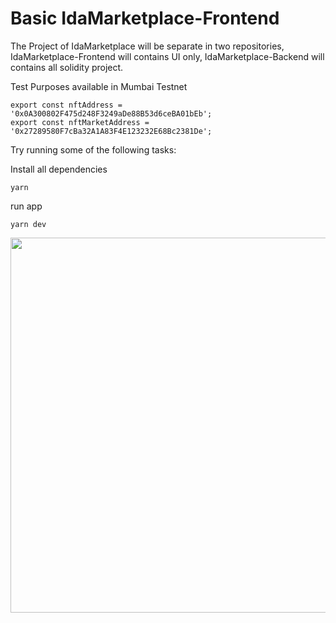 # Basic IdaMarketplace-Frontend

The Project of IdaMarketplace will be separate in two repositories, IdaMarketplace-Frontend will contains UI only, IdaMarketplace-Backend will contains all solidity project.

Test Purposes available in Mumbai Testnet
```shell
export const nftAddress = '0x0A300802F475d248F3249aDe88B53d6ceBA01bEb';
export const nftMarketAddress = '0x27289580F7cBa32A1A83F4E123232E68Bc2381De';
```

Try running some of the following tasks:

Install all dependencies
```shell
yarn
```

run app
```shell
yarn dev
```

<p align="center">
  <img src="https://github.com/IdaMurni/IdaMarketplace/blob/main/public/idamarketplace.png" width="600">
</p>
